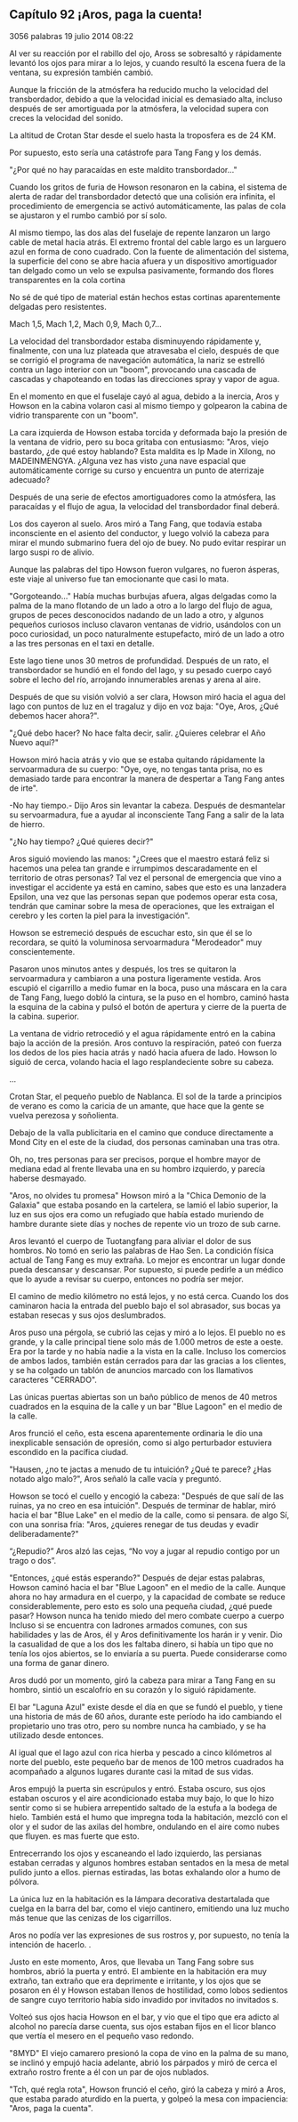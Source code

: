
## Capítulo 92 ¡Aros, paga la cuenta!


3056 palabras
19 julio 2014 08:22


Al ver su reacción por el rabillo del ojo, Aross se sobresaltó y rápidamente levantó los ojos para mirar a lo lejos, y cuando resultó la escena fuera de la ventana, su expresión también cambió.

Aunque la fricción de la atmósfera ha reducido mucho la velocidad del transbordador, debido a que la velocidad inicial es demasiado alta, incluso después de ser amortiguada por la atmósfera, la velocidad supera con creces la velocidad del sonido.

La altitud de Crotan Star desde el suelo hasta la troposfera es de 24 KM.

Por supuesto, esto sería una catástrofe para Tang Fang y los demás.

"¿Por qué no hay paracaídas en este maldito transbordador..."

Cuando los gritos de furia de Howson resonaron en la cabina, el sistema de alerta de radar del transbordador detectó que una colisión era infinita, el procedimiento de emergencia se activó automáticamente, las palas de cola se ajustaron y el rumbo cambió por sí solo.

Al mismo tiempo, las dos alas del fuselaje de repente lanzaron un largo cable de metal hacia atrás. El extremo frontal del cable largo es un larguero azul en forma de cono cuadrado. Con la fuente de alimentación del sistema, la superficie del cono se abre hacia afuera y un dispositivo amortiguador tan delgado como un velo se expulsa pasivamente, formando dos flores transparentes en la cola cortina

No sé de qué tipo de material están hechos estas cortinas aparentemente delgadas pero resistentes.

Mach 1,5, Mach 1,2, Mach 0,9, Mach 0,7...

La velocidad del transbordador estaba disminuyendo rápidamente y, finalmente, con una luz plateada que atravesaba el cielo, después de que se corrigió el programa de navegación automática, la nariz se estrelló contra un lago interior con un "boom", provocando una cascada de cascadas y chapoteando en todas las direcciones spray y vapor de agua.

En el momento en que el fuselaje cayó al agua, debido a la inercia, Aros y Howson en la cabina volaron casi al mismo tiempo y golpearon la cabina de vidrio transparente con un "boom".

La cara izquierda de Howson estaba torcida y deformada bajo la presión de la ventana de vidrio, pero su boca gritaba con entusiasmo: "Aros, viejo bastardo, ¿de qué estoy hablando? Esta maldita es Ip Made in Xilong, no MADEINMENGYA. ¿Alguna vez has visto ¿una nave espacial que automáticamente corrige su curso y encuentra un punto de aterrizaje adecuado?

Después de una serie de efectos amortiguadores como la atmósfera, las paracaídas y el flujo de agua, la velocidad del transbordador final deberá.

Los dos cayeron al suelo. Aros miró a Tang Fang, que todavía estaba inconsciente en el asiento del conductor, y luego volvió la cabeza para mirar el mundo submarino fuera del ojo de buey. No pudo evitar respirar un largo suspi ro de alivio.

Aunque las palabras del tipo Howson fueron vulgares, no fueron ásperas, este viaje al universo fue tan emocionante que casi lo mata.

"Gorgoteando..." Había muchas burbujas afuera, algas delgadas como la palma de la mano flotando de un lado a otro a lo largo del flujo de agua, grupos de peces desconocidos nadando de un lado a otro, y algunos pequeños curiosos incluso clavaron ventanas de vidrio, usándolos con un poco curiosidad, un poco naturalmente estupefacto, miró de un lado a otro a las tres personas en el taxi en detalle.

Este lago tiene unos 30 metros de profundidad. Después de un rato, el transbordador se hundió en el fondo del lago, y su pesado cuerpo cayó sobre el lecho del río, arrojando innumerables arenas y arena al aire.

Después de que su visión volvió a ser clara, Howson miró hacia el agua del lago con puntos de luz en el tragaluz y dijo en voz baja: "Oye, Aros, ¿Qué debemos hacer ahora?".

"¿Qué debo hacer? No hace falta decir, salir. ¿Quieres celebrar el Año Nuevo aquí?"

Howson miró hacia atrás y vio que se estaba quitando rápidamente la servoarmadura de su cuerpo: "Oye, oye, no tengas tanta prisa, no es demasiado tarde para encontrar la manera de despertar a Tang Fang antes de irte".

-No hay tiempo.- Dijo Aros sin levantar la cabeza. Después de desmantelar su servoarmadura, fue a ayudar al inconsciente Tang Fang a salir de la lata de hierro.

"¿No hay tiempo? ¿Qué quieres decir?"

Aros siguió moviendo las manos: "¿Crees que el maestro estará feliz si hacemos una pelea tan grande e irrumpimos descaradamente en el territorio de otras personas? Tal vez el personal de emergencia que vino a investigar el accidente ya está en camino, sabes que esto es una lanzadera Epsilon, una vez que las personas sepan que podemos operar esta cosa, tendrán que caminar sobre la mesa de operaciones, que les extraigan el cerebro y les corten la piel para la investigación".

Howson se estremeció después de escuchar esto, sin que él se lo recordara, se quitó la voluminosa servoarmadura "Merodeador" muy conscientemente.

Pasaron unos minutos antes y después, los tres se quitaron la servoarmadura y cambiaron a una postura ligeramente vestida. Aros escupió el cigarrillo a medio fumar en la boca, puso una máscara en la cara de Tang Fang, luego dobló la cintura, se la puso en el hombro, caminó hasta la esquina de la cabina y pulsó el botón de apertura y cierre de la puerta de la cabina. superior.

La ventana de vidrio retrocedió y el agua rápidamente entró en la cabina bajo la acción de la presión. Aros contuvo la respiración, pateó con fuerza los dedos de los pies hacia atrás y nadó hacia afuera de lado. Howson lo siguió de cerca, volando hacia el lago resplandeciente sobre su cabeza.

...

Crotan Star, el pequeño pueblo de Nablanca. El sol de la tarde a principios de verano es como la caricia de un amante, que hace que la gente se vuelva perezosa y soñolienta.

Debajo de la valla publicitaria en el camino que conduce directamente a Mond City en el este de la ciudad, dos personas caminaban una tras otra.

Oh, no, tres personas para ser precisos, porque el hombre mayor de mediana edad al frente llevaba una en su hombro izquierdo, y parecía haberse desmayado.

"Aros, no olvides tu promesa" Howson miró a la "Chica Demonio de la Galaxia" que estaba posando en la cartelera, se lamió el labio superior, la luz en sus ojos era como un refugiado que había estado muriendo de hambre durante siete días y noches de repente vio un trozo de sub carne.

Aros levantó el cuerpo de Tuotangfang para aliviar el dolor de sus hombros. No tomó en serio las palabras de Hao Sen. La condición física actual de Tang Fang es muy extraña. Lo mejor es encontrar un lugar donde pueda descansar y descansar. Por supuesto, si puede pedirle a un médico que lo ayude a revisar su cuerpo, entonces no podría ser mejor.

El camino de medio kilómetro no está lejos, y no está cerca. Cuando los dos caminaron hacia la entrada del pueblo bajo el sol abrasador, sus bocas ya estaban resecas y sus ojos deslumbrados.

Aros puso una pérgola, se cubrió las cejas y miró a lo lejos. El pueblo no es grande, y la calle principal tiene solo más de 1.000 metros de este a oeste. Era por la tarde y no había nadie a la vista en la calle. Incluso los comercios de ambos lados, también están cerrados para dar las gracias a los clientes, y se ha colgado un tablón de anuncios marcado con los llamativos caracteres "CERRADO".

Las únicas puertas abiertas son un baño público de menos de 40 metros cuadrados en la esquina de la calle y un bar "Blue Lagoon" en el medio de la calle.

Aros frunció el ceño, esta escena aparentemente ordinaria le dio una inexplicable sensación de opresión, como si algo perturbador estuviera escondido en la pacífica ciudad.

"Hausen, ¿no te jactas a menudo de tu intuición? ¿Qué te parece? ¿Has notado algo malo?", Aros señaló la calle vacía y preguntó.

Howson se tocó el cuello y encogió la cabeza: "Después de que salí de las ruinas, ya no creo en esa intuición". Después de terminar de hablar, miró hacia el bar "Blue Lake" en el medio de la calle, como si pensara. de algo Sí, con una sonrisa fría: "Aros, ¿quieres renegar de tus deudas y evadir deliberadamente?"

“¿Repudio?” Aros alzó las cejas, “No voy a jugar al repudio contigo por un trago o dos”.

"Entonces, ¿qué estás esperando?" Después de dejar estas palabras, Howson caminó hacia el bar "Blue Lagoon" en el medio de la calle. Aunque ahora no hay armadura en el cuerpo, y la capacidad de combate se reduce considerablemente, pero esto es solo una pequeña ciudad, ¿qué puede pasar? Howson nunca ha tenido miedo del mero combate cuerpo a cuerpo Incluso si se encuentra con ladrones armados comunes, con sus habilidades y las de Aros, él y Aros definitivamente los harán ir y venir. Dio la casualidad de que a los dos les faltaba dinero, si había un tipo que no tenía los ojos abiertos, se lo enviaría a su puerta. Puede considerarse como una forma de ganar dinero.

Aros dudó por un momento, giró la cabeza para mirar a Tang Fang en su hombro, sintió un escalofrío en su corazón y lo siguió rápidamente.

El bar "Laguna Azul" existe desde el día en que se fundó el pueblo, y tiene una historia de más de 60 años, durante este período ha ido cambiando el propietario uno tras otro, pero su nombre nunca ha cambiado, y se ha utilizado desde entonces.

Al igual que el lago azul con rica hierba y pescado a cinco kilómetros al norte del pueblo, este pequeño bar de menos de 100 metros cuadrados ha acompañado a algunos lugares durante casi la mitad de sus vidas.

Aros empujó la puerta sin escrúpulos y entró. Estaba oscuro, sus ojos estaban oscuros y el aire acondicionado estaba muy bajo, lo que lo hizo sentir como si se hubiera arrepentido saltado de la estufa a la bodega de hielo. También está el humo que impregna toda la habitación, mezcló con el olor y el sudor de las axilas del hombre, ondulando en el aire como nubes que fluyen. es mas fuerte que esto.

Entrecerrando los ojos y escaneando el lado izquierdo, las persianas estaban cerradas y algunos hombres estaban sentados en la mesa de metal pulido junto a ellos. piernas estiradas, las botas exhalando olor a humo de pólvora.

La única luz en la habitación es la lámpara decorativa destartalada que cuelga en la barra del bar, como el viejo cantinero, emitiendo una luz mucho más tenue que las cenizas de los cigarrillos.

Aros no podía ver las expresiones de sus rostros y, por supuesto, no tenía la intención de hacerlo. .

Justo en este momento, Aros, que llevaba un Tang Fang sobre sus hombros, abrió la puerta y entró. El ambiente en la habitación era muy extraño, tan extraño que era deprimente e irritante, y los ojos que se posaron en él y Howson estaban llenos de hostilidad, como lobos sedientos de sangre cuyo territorio había sido invadido por invitados no invitados s.

Volteó sus ojos hacia Howson en el bar, y vio que el tipo que era adicto al alcohol no parecía darse cuenta, sus ojos estaban fijos en el licor blanco que vertía el mesero en el pequeño vaso redondo.

"8MYD" El viejo camarero presionó la copa de vino en la palma de su mano, se inclinó y empujó hacia adelante, abrió los párpados y miró de cerca el extraño rostro frente a él con un par de ojos nublados.

"Tch, qué regla rota", Howson frunció el ceño, giró la cabeza y miró a Aros, que estaba parado aturdido en la puerta, y golpeó la mesa con impaciencia: "Aros, paga la cuenta".
